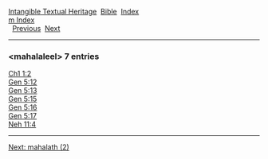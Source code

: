 [Intangible Textual Heritage](../../index)  [Bible](../index) 
[Index](index)   
[m Index](_m_)  
  [Previous](c07035)  [Next](c07037) 

------------------------------------------------------------------------

### &lt;mahalaleel&gt; 7 entries

[Ch1 1:2](../kjv/ch1001.htm#002)  
[Gen 5:12](../kjv/gen005.htm#012)  
[Gen 5:13](../kjv/gen005.htm#013)  
[Gen 5:15](../kjv/gen005.htm#015)  
[Gen 5:16](../kjv/gen005.htm#016)  
[Gen 5:17](../kjv/gen005.htm#017)  
[Neh 11:4](../kjv/neh011.htm#004)  

------------------------------------------------------------------------

[Next: mahalath (2)](c07037)
